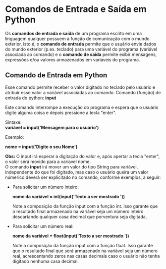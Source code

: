 # Comandos de Entrada e Saída em Python

Os **comandos de entrada e saída** de um programa escrito em uma linguagem qualquer possuem a função de comunicação com o mundo exterior, isto é,
o **comando de entrada** permite que o usuário envie dados do mundo exterior (p.ex. teclado) para uma variável do programa (variável associada ao comando) e o **comando de saída** permite exibir mensagens, expressões e/ou  valores armazenados em variáveis do programa.

## Comando de Entrada em Python

Esse comando permite receber o valor digitado no teclado pelo usuário e atribuir esse valor a variável associadas ao comando.
            Comando (função) de entrada do python: **input** 

Este comando interrompe a execução do programa e espera que o usuário digite alguma coisa e depois pressione a tecla "enter".

Sintaxe:       
                **variável = input('Mensagem para o usuário')**
                
Exemplo:
            <p>**nome = input('Digite o seu Nome')**</p>
            
**Obs:** O input irá esperar a digitação do valor e, após apertar a tecla "enter", o valor será movido para a variavel nome.                                                 
 O comando **input** irá mover um valor do tipo String para variável, independente do que foi digitado, mas caso o usuário queira um valor númerico deverá ser explicitado no comando, conforme exemplos, a seguir:
+ Para solicitar um número inteiro:
                  <p>**nome da variável = int(input('Texto a ser mostrado '))**</p>
Note a composição da função input com a função int. Isso garante que o resultado final armazenado na variável seja um número inteiro descartando qualquer casa decimal que porventura seja digitada.

+ Para solicitar um número real:
                 <p>**nome da variável = float(input('Texto a ser mostrado '))**</p>
Note a composição da função input com a função float. Isso garante que o resultado final que será armazenado na variável seja um número real, acrescentando zeros nas casas decimais caso o usuário não tenha digitado nenhuma casa decimal.                 
